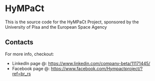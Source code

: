 # HyMPaCt
This is the source code for the HyMPaCt Project, sponsored by the University of Pisa and the European Space Agency

## Contacts
For more info, checkout:
* LinkedIn page @: https://www.linkedin.com/company-beta/11171445/
* Facebook page @: https://www.facebook.com/Hympactproject/?ref=br_rs

